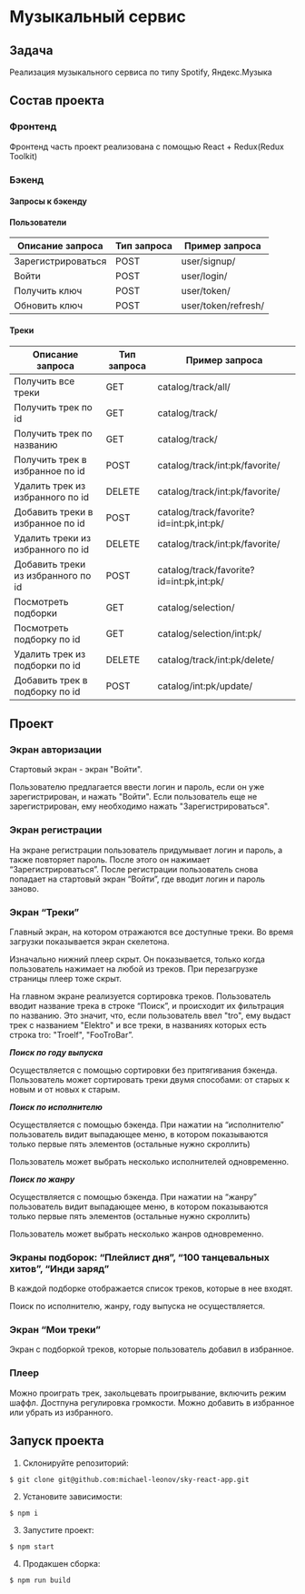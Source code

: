 # Музыкальный сервис

## Задача
Реализация музыкального сервиса по типу Spotify, Яндекс.Музыка

## Состав проекта
### Фронтенд
Фронтенд часть проект реализована с помощью React + Redux(Redux Toolkit)

### Бэкенд
#### Запросы к бэкенду

#### **Пользователи**

| Описание запроса | Тип запроса | Пример запроса |
| --- | --- | --- |
| Зарегистрироваться | POST | user/signup/ |
| Войти | POST | user/login/ |
| Получить ключ | POST | user/token/ |
| Обновить ключ | POST | user/token/refresh/ |

#### Треки

| Описание запроса | Тип запроса | Пример запроса |
| --- | --- | --- |
| Получить все треки | GET | catalog/track/all/ |
| Получить трек по id | GET | catalog/track/<id> |
| Получить трек по названию | GET | catalog/track/<name> |
| Получить трек в избранное по id | POST | catalog/track/int:pk/favorite/ |
| Удалить трек из избранного по id | DELETE | catalog/track/int:pk/favorite/ |
| Добавить треки в избранное по id | POST | catalog/track/favorite?id=int:pk,int:pk/ |
| Удалить треки из избранного по id | DELETE | catalog/track/int:pk/favorite/ |
| Добавить треки из избранного по id | POST | catalog/track/favorite?id=int:pk,int:pk/ |
| Посмотреть подборки | GET | catalog/selection/ |
| Посмотреть подборку по id | GET | catalog/selection/int:pk/ |
| Удалить трек из подборки по id | DELETE | catalog/track/int:pk/delete/ |
| Добавить трек в подборку по id | POST | catalog/int:pk/update/ |

## Проект 
### Экран авторизации

Стартовый экран - экран "Войти".

Пользователю предлагается ввести логин и пароль, если он уже зарегистрирован, и нажать "Войти". Если пользователь еще не зарегистрирован, ему необходимо нажать "Зарегистрироваться". 

### Экран регистрации

На экране регистрации пользователь придумывает логин и пароль, а также повторяет пароль. После этого он нажимает “Зарегистрироваться”. После регистрации пользователь снова попадает на стартовый экран “Войти”, где вводит логин и пароль заново.

### Экран “Треки”

Главный экран, на котором отражаются все доступные треки. Во время загрузки показывается экран скелетона. 

Изначально нижний плеер скрыт. Он показывается, только когда пользователь нажимает на любой из треков. При перезагрузке страницы плеер тоже скрыт. 

На главном экране реализуется сортировка треков. Пользователь вводит название трека в строке “Поиск”, и происходит их фильтрация по названию. Это значит, что, если пользователь ввел "tro", ему выдаст трек с названием "Elektro" и все треки, в названиях которых есть строка tro: "Troelf", "FooTroBar”. 

***Поиск по году выпуска***

Осуществляется с помощью сортировки без притягивания бэкенда. Пользователь может сортировать треки двумя способами: от старых к новым и от новых к старым. 

***Поиск по исполнителю***

Осуществляется с помощью бэкенда. При нажатии на “исполнителю” пользователь видит выпадающее меню, в котором показываются только первые пять элементов (остальные нужно скроллить)

Пользователь может выбрать несколько исполнителей одновременно. 

***Поиск по жанру***

Осуществляется с помощью бэкенда. При нажатии на “жанру” пользователь видит выпадающее меню, в котором показываются только первые пять элементов (остальные нужно скроллить)

Пользователь может выбрать несколько жанров одновременно.

### Экраны подборок: “Плейлист дня”, “100 танцевальных хитов”, “Инди заряд”

В каждой подборке отображается список треков, которые в нее входят.

Поиск по исполнителю, жанру, году выпуска не осуществляется.

### Экран “Мои треки”

Экран с подборкой треков, которые пользователь добавил в избранное. 

### Плеер

Можно проиграть трек, закольцевать проигрывание, включить режим шаффл. Достпуна регулировка громкости. Можно добавить в избранное или убрать из избранного.

## Запуск проекта

1. Склонируйте репозиторий:

```
$ git clone git@github.com:michael-leonov/sky-react-app.git
```

2. Установите зависимости:

```
$ npm i
```

3. Запустите проект:

```
$ npm start
```

4. Продакшен сборка:

```
$ npm run build
```
